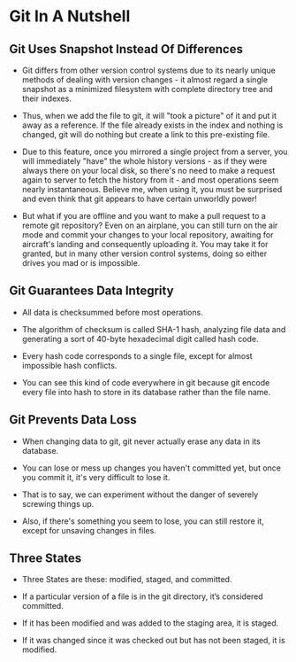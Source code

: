 # Git In A Nutshell

## Git Uses Snapshot Instead Of Differences

- Git differs from other version control systems due to its nearly unique methods of dealing with version changes - it almost regard a single snapshot as a minimized filesystem with complete directory tree and their indexes.

- Thus, when we add the file to git, it will "took a picture" of it and put it away as a reference. If the file already exists in the index and nothing is changed, git will do nothing but create a link to this pre-existing file.

- Due to this feature, once you mirrored a single project from a server, you will immediately "have" the whole history versions - as if they were always there on your local disk, so there's no need to make a request again to server to fetch the history from it - and most operations seem nearly instantaneous. Believe me, when using it, you must be surprised and even think that git appears to have certain unworldly power!

- But what if you are offline and you want to make a pull request to a remote git repository? Even on an airplane, you can still turn on the air mode and commit your changes to your local repository, awaiting for aircraft's landing and consequently uploading it. You may take it for granted, but in many other version control systems, doing so either drives you mad or is impossible.

## Git Guarantees Data Integrity

- All data is checksummed before most operations.

- The algorithm of checksum is called SHA-1 hash, analyzing file data and generating a sort of 40-byte hexadecimal digit called hash code.

- Every hash code corresponds to a single file, except for almost impossible hash conflicts.

- You can see this kind of code everywhere in git because git encode every file into hash to store in its database rather than the file name.

## Git Prevents Data Loss

- When changing data to git, git never actually erase any data in its database.

- You can lose or mess up changes you haven't committed yet, but once you commit it, it's very difficult to lose it.

- That is to say, we can experiment without the danger of severely screwing things up.

- Also, if there's something you seem to lose, you can still restore it, except for unsaving changes in files.

## Three States

- Three States are these: modified, staged, and committed.

- If a particular version of a file is in the git directory, it’s considered committed.

- If it has been modified and was added to the staging area, it is staged.

- If it was changed since it was checked out but has not been staged, it is modified.
